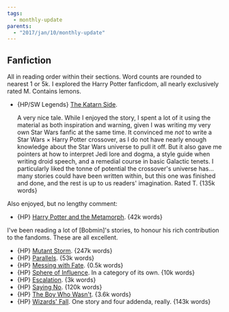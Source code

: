 ```yaml
---
tags:
  - monthly-update
parents:
  - "2017/jan/10/monthly-update"
---
```


## Fanfiction

All in reading order within their sections. Word counts are rounded to nearest
1 or 5k. I explored the Harry Potter fanficdom, all nearly exclusively rated M.
Contains lemons.

- {HP/SW Legends} [The Katarn Side](https://www.fanfiction.net/s/11576387/1/The-Katarn-Side).

  A very nice tale. While I enjoyed the story, I spent a lot of it using the
  material as both inspiration and warning, given I was writing my very own
  Star Wars fanfic at the same time. It convinced me _not_ to write a Star Wars
  × Harry Potter crossover, as I do not have nearly enough knowledge about the
  Star Wars universe to pull it off. But it also gave me pointers at how to
  interpret Jedi lore and dogma, a style guide when writing droid speech, and a
  remedial course in basic Galactic tenets. I particularly liked the tonne of
  potential the crossover's universe has… many stories could have been written
  within, but this one was finished and done, and the rest is up to us readers'
  imagination. Rated T. {135k words}

Also enjoyed, but no lengthy comment:

- {HP} [Harry Potter and the Metamorph](https://www.fanfiction.net/s/10516162/1/Harry-Potter-and-the-Metamorph). {42k words}

I've been reading a lot of [Bobmin]'s stories, to honour his rich contribution
to the fandoms. These are all excellent.

- {HP} [Mutant Storm](https://www.fanfiction.net/s/7404056/1/Mutant-Storm). {247k words}
- {HP} [Parallels](https://www.fanfiction.net/s/3150414/1/Parallels). {53k words}
- {HP} [Messing with Fate](https://www.fanfiction.net/s/4859313/1/Messing-with-Fate). {0.5k words}
- {HP} [Sphere of Influence](https://www.fanfiction.net/s/5761151/1/Sphere-of-Influence). In a category of its own. {10k words}
- {HP} [Escalation](https://www.fanfiction.net/s/7258617/1/Escalation). {3k words}
- {HP} [Saying No](https://www.fanfiction.net/s/7274734/1/Saying-No). {120k words}
- {HP} [The Boy Who Wasn't](https://www.fanfiction.net/s/8837099/1/The-Boy-who-wasn-t). {3.6k words}
- {HP} [Wizards' Fall](https://www.fanfiction.net/s/8837257/5/Wizards-Fall). One story and four addenda, really. {143k words}

